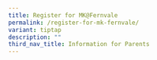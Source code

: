 ```yaml
---
title: Register for MK@Fernvale
permalink: /register-for-mk-fernvale/
variant: tiptap
description: ""
third_nav_title: Information for Parents
---
```

